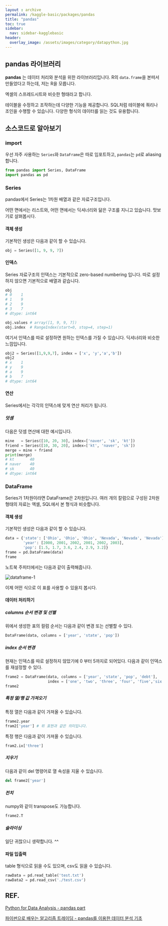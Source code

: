 ```yaml
---
layout : archive
permalink: /kaggle-basic/packages/pandas
title: "pandas"
toc: true
sidebar:
  nav: sidebar-kagglebasic
header:
  overlay_image: /assets/images/category/datapython.jpg
---
```


## pandas 라이브러리

**pandas** 는 데이터 처리와 분석을 위한 라이브러리입니다.
R의 `data.frame`을 본떠서 만들었다고 하는데, 저는 R을 모릅니다.

엑셀의 스프레드시트와 비슷한 형태라고 합니다.

테이블을 수정하고 조작하는데 다양한 기능을 제공합니다. SQL처럼 테이블에 쿼리나 조인을 수행할 수 있습니다. 다양한 형식의 데이터를 읽는 것도 유용합니다.

## 소스코드로 알아보기

### import

우선 자주 사용하는 `Series`와 `DataFrame`은 따로 임포트하고, `pandas`는 `pd`로 aliasing합니다.

``` python
from pandas import Series, DataFrame
import pandas as pd
```

### Series

pandas에서 Series는 1차원 배열과 같은 자료구조입니다.

어떤 면에서는 리스트와, 어떤 면에서는 딕셔너리와 닮은 구조를 지니고 있습니다.
맛보기로 살펴봅시다.

#### 객체 생성

기본적인 생성은 다음과 같이 할 수 있습니다.

``` python
obj = Series([1, 9, 9, 7])
```

#### 인덱스

Series 자료구조의 인덱스는 기본적으로 zero-based numbering 입니다. 따로 설정하지 않으면 기본적으로 배열과 같습니다.

```python
obj
# 0    1
# 1    9
# 2    9
# 3    7
# dtype: int64

obj.values # array([1, 9, 9, 7])
obj.index  # RangeIndex(start=0, stop=4, step=1)
```

여기서 인덱스를 따로 설정하면 원하는 인덱스를 가질 수 있습니다. 딕셔너리와 비슷한 느낌입니다.

``` python
obj2 = Series([1,9,9,7], index = ['x', 'y','a','b'])
obj2
# x    1
# y    9
# a    9
# b    7
# dtype: int64
```

#### 연산

Series에서는 각각의 인덱스에 맞게 연산 처리가 됩니다.

##### 덧셈

다음은 덧셈 연산에 대한 예시입니다.

``` python
mine   = Series([10, 20, 30], index=['naver', 'sk', 'kt'])
friend = Series([10, 30, 20], index=['kt', 'naver', 'sk'])
merge = mine + friend
print(merge)
# kt       40
# naver    40
# sk       40
# dtype: int64
```

### DataFrame

Series가 1차원이라면 DataFrame은 2차원입니다.
여러 개의 칼럼으로 구성된 2차원 형태의 자료는 엑셀, SQL에서 본 형식과 비슷합니다.

#### 객체 생성

기본적인 생성은 다음과 같이 할 수 있습니다.

``` python
data = {'state': ['Ohio', 'Ohio', 'Ohio', 'Nevada', 'Nevada', 'Nevada'],
        'year': [2000, 2001, 2002, 2001, 2002, 2003],
        'pop': [1.5, 1.7, 3.6, 2.4, 2.9, 3.2]}
frame = pd.DataFrame(data)
frame
```

노트북 주피터에서는 다음과 같이 출력해줍니다.

![dataframe-1](https://i.imgur.com/87PVHcz.png)

이제 어떤 식으로 이 표를 사용할 수 있을지 봅시다.

#### 데이터 처리하기

##### columns 순서 변경 및 선별

위에서 생성한 표의 컬럼 순서는 다음과 같이 변경 또는 선별할 수 있다.

``` python
DataFrame(data, columns = ['year', 'state', 'pop'])
```

##### index 순서 변경

현재는 인덱스를 따로 설정하지 않았기에 0 부터 5까지로 되어있다. 다음과 같이 인덱스를 재설정할 수 있다.

``` python
frame2 = DataFrame(data, columns = ['year', 'state', 'pop', 'debt'],
                   index = ['one', 'two', 'three', 'four', 'five','six'])
frame2
```

##### 특정 열/행 값 가져오기

특정 열은 다음과 같이 가져올 수 있습니다.

``` python
frame2.year
fram2['year'] # 위 표현과 같은 의미입니다.
```
특정 행은 다음과 같이 가져올 수 있습니다.

``` python
fram2.ix['three']
```

##### 지우기

다음과 같이 del 명령어로 열 속성을 지울 수 있습니다.

```python
del frame2['year']
```

##### 전치

numpy와 같이 transpose도 가능합니다.

``` python
frame2.T
```

##### 슬라이싱

일단 귀찮으니 생략합니다. ^^

#### 파일 입출력

table 형식으로 읽을 수도 있으며, csv도 읽을 수 있습니다.

``` python
rawData = pd.read_table('test.txt')
rawData2 = pd.read_csv('./test.csv')
```

## REF.

[Python for Data Analysis - pandas part](https://github.com/wesm/pydata-book)

[파이썬으로 배우는 알고리즘 트레이딩 - pandas를 이용한 데이터 분석 기초](https://wikidocs.net/2873)
